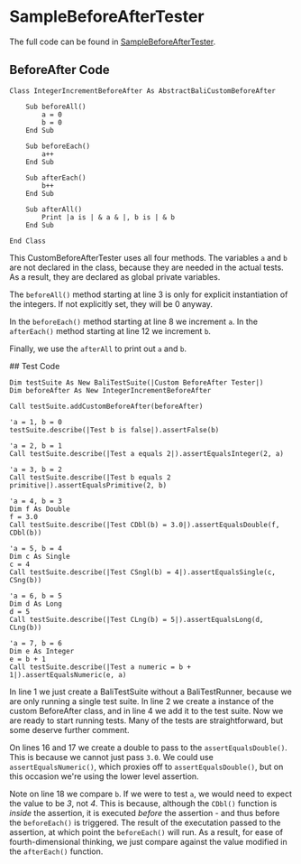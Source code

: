 # SampleBeforeAfterTester

The full code can be found in [SampleBeforeAfterTester](../example_code/SampleBeforeAfterTester.txt).

## BeforeAfter Code

``` vbscript linenums="1"
Class IntegerIncrementBeforeAfter As AbstractBaliCustomBeforeAfter
	
	Sub beforeAll()
		a = 0
		b = 0
	End Sub
	
	Sub beforeEach()
		a++
	End Sub
	
	Sub afterEach()
		b++
	End Sub
	
	Sub afterAll()
		Print |a is | & a & |, b is | & b
	End Sub

End Class
```

This CustomBeforeAfterTester uses all four methods. The variables `a` and `b` are not declared in the class, because they are needed in the actual tests. As a result, they are declared as global private variables.

The `beforeAll()` method starting at line 3 is only for explicit instantiation of the integers. If not explicitly set, they will be 0 anyway.

In the `beforeEach()` method starting at line 8 we increment `a`. In the `afterEach()` method starting at line 12 we increment `b`.

Finally, we use the `afterAll` to print out `a` and `b`.

## Test Code

``` vbscript linenums="1"
Dim testSuite As New BaliTestSuite(|Custom BeforeAfter Tester|)
Dim beforeAfter As New IntegerIncrementBeforeAfter

Call testSuite.addCustomBeforeAfter(beforeAfter)

'a = 1, b = 0
testSuite.describe(|Test b is false|).assertFalse(b)

'a = 2, b = 1
Call testSuite.describe(|Test a equals 2|).assertEqualsInteger(2, a)

'a = 3, b = 2
Call testSuite.describe(|Test b equals 2 primitive|).assertEqualsPrimitive(2, b)

'a = 4, b = 3
Dim f As Double
f = 3.0
Call testSuite.describe(|Test CDbl(b) = 3.0|).assertEqualsDouble(f, CDbl(b))

'a = 5, b = 4
Dim c As Single
c = 4
Call testSuite.describe(|Test CSngl(b) = 4|).assertEqualsSingle(c, CSng(b))

'a = 6, b = 5
Dim d As Long
d = 5
Call testSuite.describe(|Test CLng(b) = 5|).assertEqualsLong(d, CLng(b))

'a = 7, b = 6
Dim e As Integer
e = b + 1
Call testSuite.describe(|Test a numeric = b + 1|).assertEqualsNumeric(e, a)
```

In line 1 we just create a BaliTestSuite without a BaliTestRunner, because we are only running a single test suite. In line 2 we create a instance of the custom BeforeAfter class, and in line 4 we add it to the test suite. Now we are ready to start running tests. Many of the tests are straightforward, but some deserve further comment.

On lines 16 and 17 we create a double to pass to the `assertEqualsDouble()`. This is because we cannot just pass `3.0`. We could use `assertEqualsNumeric()`, which proxies off to `assertEqualsDouble()`, but on this occasion we're using the lower level assertion.

Note on line 18 we compare `b`. If we were to test `a`, we would need to expect the value to be _3_, not _4_. This is because, although the `CDbl()` function is _inside_ the assertion, it is executed _before_ the assertion - and thus before the `beforeEach()` is triggered. The result of the executation passed to the assertion, at which point the `beforeEach()` will run. As a result, for ease of fourth-dimensional thinking, we just compare against the value modified in the `afterEach()` function.

